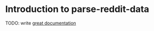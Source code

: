 # Introduction to parse-reddit-data

TODO: write [great documentation](http://jacobian.org/writing/what-to-write/)
